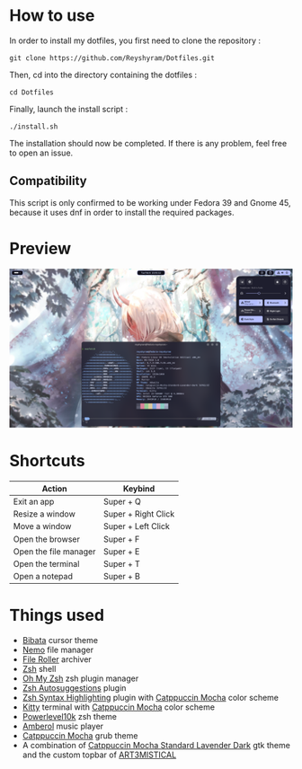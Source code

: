 
# How to use

In order to install my dotfiles, you first need to clone the repository :

    git clone https://github.com/Reyshyram/Dotfiles.git
Then, cd into the directory containing the dotfiles :

    cd Dotfiles
Finally, launch the install script :

    ./install.sh
The installation should now be completed. If there is any problem, feel free to open an issue.

## Compatibility
This script is only confirmed to be working under Fedora 39 and Gnome 45, because it uses dnf in order to install the required packages.

# Preview
![Desktop](./preview.png)

# Shortcuts
|Action|Keybind|
|--|--|
| Exit an app | Super + Q|
| Resize a window | Super + Right Click|
| Move a window | Super + Left Click|
| Open the browser | Super + F |
| Open the file manager | Super + E |
| Open the terminal | Super + T |
| Open a notepad | Super + B |

# Things used
 - [Bibata](https://github.com/ful1e5/Bibata_Cursor) cursor theme
 - [Nemo](https://github.com/linuxmint/nemo/) file manager
 - [File Roller](https://gitlab.gnome.org/GNOME/file-roller) archiver
 - [Zsh](https://www.zsh.org/) shell 
 - [Oh My Zsh](https://github.com/ohmyzsh/ohmyzsh) zsh plugin manager
 - [Zsh Autosuggestions](https://github.com/zsh-users/zsh-autosuggestions) plugin
 - [Zsh Syntax Highlighting](https://github.com/zsh-users/zsh-syntax-highlighting) plugin with [Catppuccin Mocha](https://github.com/catppuccin/zsh-syntax-highlighting) color scheme
 - [Kitty](https://github.com/kovidgoyal/kitty) terminal with [Catppuccin Mocha](https://github.com/catppuccin/kitty) color scheme
 - [Powerlevel10k](https://github.com/romkatv/powerlevel10k) zsh theme
 - [Amberol](https://gitlab.gnome.org/World/amberol) music player
 - [Catppuccin Mocha](https://github.com/catppuccin/grub) grub theme
 - A combination of [Catppuccin Mocha Standard Lavender Dark](https://github.com/catppuccin/gtk) gtk theme and the custom topbar of [ART3MISTICAL](https://github.com/ART3MISTICAL/dotfiles)



